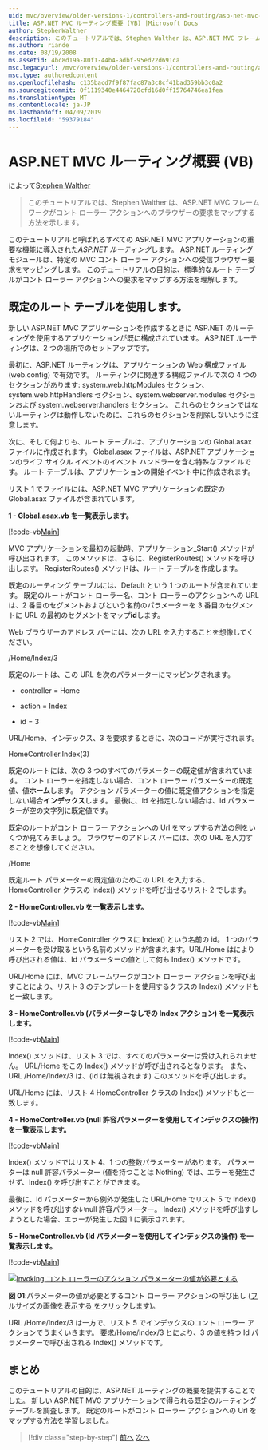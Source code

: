 ```yaml
---
uid: mvc/overview/older-versions-1/controllers-and-routing/asp-net-mvc-routing-overview-vb
title: ASP.NET MVC ルーティング概要 (VB) |Microsoft Docs
author: StephenWalther
description: このチュートリアルでは、Stephen Walther は、ASP.NET MVC フレームワークがコント ローラー アクションへのブラウザーの要求をマップする方法を示します。
ms.author: riande
ms.date: 08/19/2008
ms.assetid: 4bc8d19a-80f1-44b4-adbf-95ed22d691ca
msc.legacyurl: /mvc/overview/older-versions-1/controllers-and-routing/asp-net-mvc-routing-overview-vb
msc.type: authoredcontent
ms.openlocfilehash: c135bacd7f9f87fac87a3c8cf41bad359bb3c0a2
ms.sourcegitcommit: 0f1119340e4464720cfd16d0ff15764746ea1fea
ms.translationtype: MT
ms.contentlocale: ja-JP
ms.lasthandoff: 04/09/2019
ms.locfileid: "59379184"
---
```

# <a name="aspnet-mvc-routing-overview-vb"></a>ASP.NET MVC ルーティング概要 (VB)

によって[Stephen Walther](https://github.com/StephenWalther)

> このチュートリアルでは、Stephen Walther は、ASP.NET MVC フレームワークがコント ローラー アクションへのブラウザーの要求をマップする方法を示します。


このチュートリアルと呼ばれるすべての ASP.NET MVC アプリケーションの重要な機能に導入された*ASP.NET ルーティング*します。 ASP.NET ルーティング モジュールは、特定の MVC コント ローラー アクションへの受信ブラウザー要求をマッピングします。 このチュートリアルの目的は、標準的なルート テーブルがコント ローラー アクションへの要求をマップする方法を理解します。

## <a name="using-the-default-route-table"></a>既定のルート テーブルを使用します。

新しい ASP.NET MVC アプリケーションを作成するときに ASP.NET のルーティングを使用するアプリケーションが既に構成されています。 ASP.NET ルーティングは、2 つの場所でのセットアップです。

最初に、ASP.NET ルーティングは、アプリケーションの Web 構成ファイル (web.config) で有効です。 ルーティングに関連する構成ファイルで次の 4 つのセクションがあります: system.web.httpModules セクション、system.web.httpHandlers セクション、system.webserver.modules セクションおよび system.webserver.handlers セクション。 これらのセクションではないルーティングは動作しないために、これらのセクションを削除しないように注意します。

次に、そして何よりも、ルート テーブルは、アプリケーションの Global.asax ファイルに作成されます。 Global.asax ファイルは、ASP.NET アプリケーションのライフ サイクル イベントのイベント ハンドラーを含む特殊なファイルです。 ルート テーブルは、アプリケーションの開始イベント中に作成されます。

リスト 1 でファイルには、ASP.NET MVC アプリケーションの既定の Global.asax ファイルが含まれています。

**1 - Global.asax.vb を一覧表示します。**

[!code-vb[Main](asp-net-mvc-routing-overview-vb/samples/sample1.vb)]

MVC アプリケーションを最初の起動時、アプリケーション\_Start() メソッドが呼び出されます。 このメソッドは、さらに、RegisterRoutes() メソッドを呼び出します。 RegisterRoutes() メソッドは、ルート テーブルを作成します。

既定のルーティング テーブルには、Default という 1 つのルートが含まれています。 既定のルートがコント ローラー名、コント ローラーのアクションへの URL は、2 番目のセグメントおよびという名前のパラメーターを 3 番目のセグメントに URL の最初のセグメントをマップ**id**します。

Web ブラウザーのアドレス バーには、次の URL を入力することを想像してください。

/Home/Index/3

既定のルートは、この URL を次のパラメーターにマッピングされます。

- controller = Home

- action = Index

- id = 3

URL/Home、インデックス、3 を要求するときに、次のコードが実行されます。

HomeController.Index(3)

既定のルートには、次の 3 つのすべてのパラメーターの既定値が含まれています。 コント ローラーを指定しない場合、コント ローラー パラメーターの既定値、値**ホーム**します。 アクション パラメーターの値に既定値アクションを指定しない場合**インデックス**します。 最後に、id を指定しない場合は、id パラメーターが空の文字列に既定値です。

既定のルートがコント ローラー アクションへの Url をマップする方法の例をいくつか見てみましょう。 ブラウザーのアドレス バーには、次の URL を入力することを想像してください。

/Home

既定ルート パラメーターの既定値のためこの URL を入力する、HomeController クラスの Index() メソッドを呼び出せるリスト 2 でします。

**2 - HomeController.vb を一覧表示します。**

[!code-vb[Main](asp-net-mvc-routing-overview-vb/samples/sample2.vb)]

リスト 2 では、HomeController クラスに Index() という名前の id。 1 つのパラメーターを受け取るという名前のメソッドが含まれます。URL/Home はにより呼び出される値は、Id パラメーターの値として何も Index() メソッドです。

URL/Home には、MVC フレームワークがコント ローラー アクションを呼び出すことにより、リスト 3 のテンプレートを使用するクラスの Index() メソッドもと一致します。

**3 - HomeController.vb (パラメーターなしでの Index アクション) を一覧表示します。**

[!code-vb[Main](asp-net-mvc-routing-overview-vb/samples/sample3.vb)]

Index() メソッドは、リスト 3 では、すべてのパラメーターは受け入れられません。 URL/Home をこの Index() メソッドが呼び出されるとなります。 また、URL /Home/Index/3 は、(Id は無視されます) このメソッドを呼び出します。

URL/Home には、リスト 4 HomeController クラスの Index() メソッドもと一致します。

**4 - HomeController.vb (null 許容パラメーターを使用してインデックスの操作) を一覧表示します。**

[!code-vb[Main](asp-net-mvc-routing-overview-vb/samples/sample4.vb)]

Index() メソッドではリスト 4、1 つの整数パラメーターがあります。 パラメーターは null 許容パラメーター (値を持つことは Nothing) では、エラーを発生させず、Index() を呼び出すことができます。

最後に、Id パラメーターから例外が発生した URL/Home でリスト 5 で Index() メソッドを呼び出す*ない*null 許容パラメーター。 Index() メソッドを呼び出すしようとした場合、エラーが発生した図 1 に表示されます。

**5 - HomeController.vb (Id パラメーターを使用してインデックスの操作) を一覧表示します。**

[!code-vb[Main](asp-net-mvc-routing-overview-vb/samples/sample5.vb)]


[![Invoking コント ローラーのアクション パラメーターの値が必要とする](asp-net-mvc-routing-overview-vb/_static/image1.jpg)](asp-net-mvc-routing-overview-vb/_static/image1.png)

**図 01**:パラメーターの値が必要とするコント ローラー アクションの呼び出し ([フルサイズの画像を表示する をクリックします](asp-net-mvc-routing-overview-vb/_static/image2.png))。


URL /Home/Index/3 は一方で、リスト 5 でインデックスのコント ローラー アクションでうまくいきます。 要求/Home/Index/3 とにより、3 の値を持つ Id パラメーターで呼び出される Index() メソッドです。

## <a name="summary"></a>まとめ

このチュートリアルの目的は、ASP.NET ルーティングの概要を提供することでした。 新しい ASP.NET MVC アプリケーションで得られる既定のルーティング テーブルを調査します。 既定のルートがコント ローラー アクションへの Url をマップする方法を学習しました。

> [!div class="step-by-step"]
> [前へ](creating-an-action-cs.md)
> [次へ](understanding-action-filters-vb.md)
